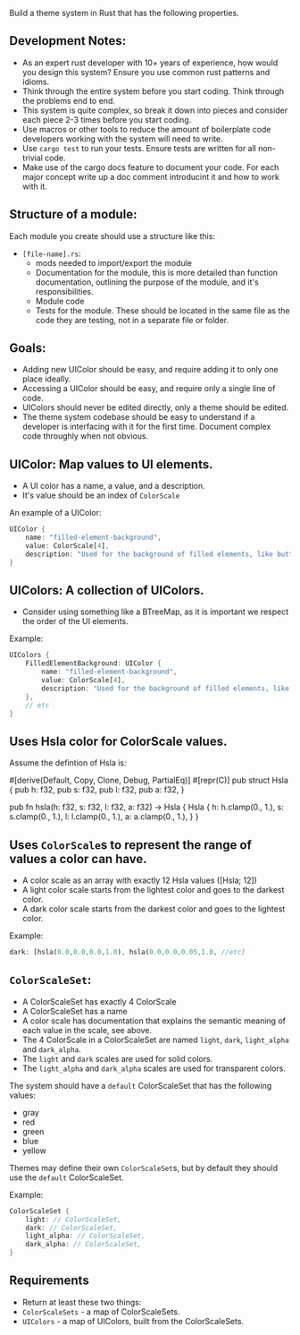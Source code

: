 Build a theme system in Rust that has the following properties.

## Development Notes:

- As an expert rust developer with 10+ years of experience, how would you design this system? Ensure you use common rust patterns and idioms.
- Think through the entire system before you start coding. Think through the problems end to end.
- This system is quite complex, so break it down into pieces and consider each piece 2-3 times before you start coding.
- Use macros or other tools to reduce the amount of boilerplate code developers working with the system will need to write.
- Use `cargo test` to run your tests. Ensure tests are written for all non-trivial code.
- Make use of the cargo docs feature to document your code. For each major concept write up a doc comment introducint it and how to work with it.

## Structure of a module:

Each module you create should use a structure like this:

- `[file-name].rs`:
    - mods needed to import/export the module
    - Documentation for the module, this is more detailed than function documentation, outlining the purpose of the module, and it's responsibilities.
    - Module code
    - Tests for the module. These should be located in the same file as the code they are testing, not in a separate file or folder.

## Goals:
- Adding new UIColor should be easy, and require adding it to only one place ideally.
- Accessing a UIColor should be easy, and require only a single line of code.
- UIColors should never be edited directly, only a theme should be edited.
- The theme system codebase should be easy to understand if a developer is interfacing with it for the first time. Document complex code throughly when not obvious.

## UIColor: Map values to UI elements.

- A UI color has a name, a value, and a description.
- It's value should be an index of `ColorScale`

An example of a UIColor:

```rust
UIColor {
    name: "filled-element-background",
    value: ColorScale[4],
    description: "Used for the background of filled elements, like buttons and checkboxes."
}
```

## UIColors: A collection of UIColors.

- Consider using something like a BTreeMap, as it is important we respect the order of the UI elements.

Example:

```rust
UIColors {
    FilledElementBackground: UIColor {
        name: "filled-element-background",
        value: ColorScale[4],
        description: "Used for the background of filled elements, like buttons and checkboxes."
    },
    // etc
}
```

## Uses Hsla color for ColorScale values.

Assume the defintion of Hsla is:

#[derive(Default, Copy, Clone, Debug, PartialEq)]
#[repr(C)]
pub struct Hsla {
    pub h: f32,
    pub s: f32,
    pub l: f32,
    pub a: f32,
}

pub fn hsla(h: f32, s: f32, l: f32, a: f32) -> Hsla {
    Hsla {
        h: h.clamp(0., 1.),
        s: s.clamp(0., 1.),
        l: l.clamp(0., 1.),
        a: a.clamp(0., 1.),
    }
}


## Uses `ColorScale`s to represent the range of values a color can have.

- A color scale as an array with exactly 12 Hsla values ([Hsla; 12])
- A light color scale starts from the lightest color and goes to the darkest color.
- A dark color scale starts from the darkest color and goes to the lightest color.

Example:

```rust
dark: [hsla(0.0,0.0,0.0,1.0), hsla(0.0,0.0,0.05,1.0, //etc]
```

## `ColorScaleSet`:

- A ColorScaleSet has exactly 4 ColorScale
- A ColorScaleSet has a name
- A color scale has documentation that explains the semantic meaning of each value in the scale, see above.
- The 4 ColorScale in a ColorScaleSet are named `light`, `dark`, `light_alpha` and `dark_alpha`.
- The `light` and `dark` scales are used for solid colors.
- The `light_alpha` and `dark_alpha` scales are used for transparent colors.

The system should have a `default` ColorScaleSet that has the following values:

- gray
- red
- green
- blue
- yellow

Themes may define their own `ColorScaleSet`s, but by default they should use the `default` ColorScaleSet.

Example:

```rust
ColorScaleSet {
    light: // ColorScaleSet,
    dark: // ColorScaleSet,
    light_alpha: // ColorScaleSet,
    dark_alpha: // ColorScaleSet,
}
```

## Requirements

- Return at least these two things:
- `ColorScaleSets` - a map of ColorScaleSets.
- `UIColors` - a map of UIColors, built from the ColorScaleSets.
